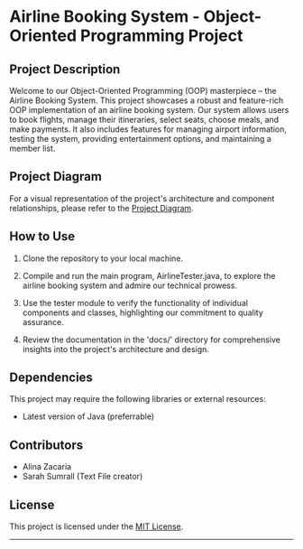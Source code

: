 # Airline Booking System - Object-Oriented Programming Project

## Project Description

Welcome to our Object-Oriented Programming (OOP) masterpiece – the Airline Booking System. This project showcases a robust and feature-rich OOP implementation of an airline booking system. Our system allows users to book flights, manage their itineraries, select seats, choose meals, and make payments. It also includes features for managing airport information, testing the system, providing entertainment options, and maintaining a member list.

## Project Diagram

For a visual representation of the project's architecture and component relationships, please refer to the [Project Diagram](lucid.app/lucidchart/b100910d-d5a3-4d1c-b421-6244d54e588e/edit?viewport_loc=-3511%2C-607%2C3032%2C1723%2C0_0&invitationId=inv_29b2219a-06f2-40b7-bdce-feee60544ba1).

## How to Use

1. Clone the repository to your local machine.

2. Compile and run the main program, AirlineTester.java, to explore the airline booking system and admire our technical prowess.

3. Use the tester module to verify the functionality of individual components and classes, highlighting our commitment to quality assurance.

4. Review the documentation in the 'docs/' directory for comprehensive insights into the project's architecture and design.

## Dependencies

This project may require the following libraries or external resources:

- Latest version of Java (preferrable)

## Contributors

- Alina Zacaria
- Sarah Sumrall (Text File creator)

## License

This project is licensed under the [MIT License](LICENSE).

---
